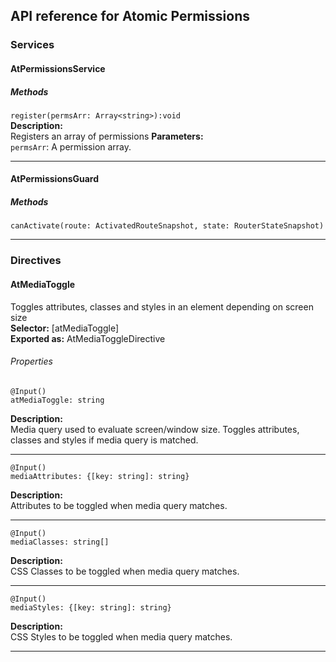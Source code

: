 ## API reference for Atomic Permissions

### Services

#### AtPermissionsService

##### Methods

`register(permsArr: Array<string>):void`<br>
**Description:**<br>
Registers an array of permissions
**Parameters:**<br>
`permsArr`: A permission array.

---

#### AtPermissionsGuard

##### Methods

`canActivate(route: ActivatedRouteSnapshot, state: RouterStateSnapshot)`

---


### Directives

#### AtMediaToggle
Toggles attributes, classes and styles in an element depending on screen size<br>
**Selector:** [atMediaToggle]<br>
**Exported as:** AtMediaToggleDirective<br>

###### Properties

`@Input()`<br>
`atMediaToggle: string`<br>

**Description:**<br>
Media query used to evaluate screen/window size. Toggles attributes, classes and styles if media query is matched.

---

`@Input()`<br>
`mediaAttributes: {[key: string]: string}`<br>

**Description:**<br>
Attributes to be toggled when media query matches.

---

`@Input()`<br>
`mediaClasses: string[]`<br>

**Description:**<br>
CSS Classes to be toggled when media query matches.

---

`@Input()`<br>
`mediaStyles: {[key: string]: string}`<br>

**Description:**<br>
CSS Styles to be toggled when media query matches.

---